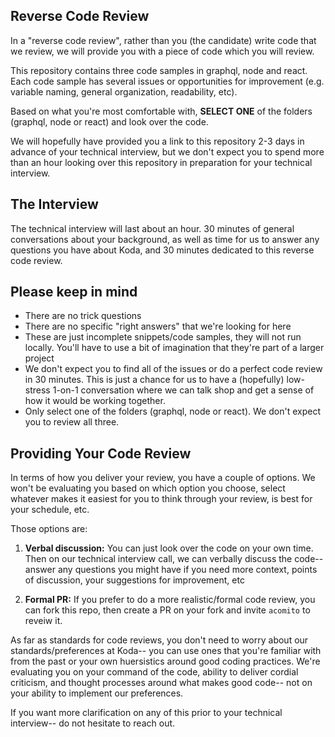 ## Reverse Code Review

In a "reverse code review", rather than you (the candidate) write code that we review, we will provide you with a piece of code which you will review.

This repository contains three code samples in graphql, node and react. Each code sample has several issues or opportunities for improvement (e.g. variable naming, general organization, readability, etc).

Based on what you're most comfortable with, **SELECT ONE** of the folders (graphql, node or react) and look over the code.

We will hopefully have provided you a link to this repository 2-3 days in advance of your technical interview, but we don't expect you to spend more than an hour looking over this repository in preparation for your technical interview.

## The Interview

The technical interview will last about an hour. 30 minutes of general conversations about your background, as well as time for us to answer any questions you have about Koda, and 30 minutes dedicated to this reverse code review.

## Please keep in mind

- There are no trick questions
- There are no specific "right answers" that we're looking for here
- These are just incomplete snippets/code samples, they will not run locally. You'll have to use a bit of imagination that they're part of a larger project
- We don't expect you to find all of the issues or do a perfect code review in 30 minutes. This is just a chance for us to have a (hopefully) low-stress 1-on-1 conversation where we can talk shop and get a sense of how it would be working together.
- Only select one of the folders (graphql, node or react). We don't expect you to review all three.

## Providing Your Code Review

In terms of how you deliver your review, you have a couple of options. We won't be evaluating you based on which option you choose, select whatever makes it easiest for you to think through your review, is best for your schedule, etc.

Those options are:

1. **Verbal discussion:** You can just look over the code on your own time. Then on our technical interview call, we can verbally discuss the code-- answer any questions you might have if you need more context, points of discussion, your suggestions for improvement, etc

2. **Formal PR:** If you prefer to do a more realistic/formal code review, you can fork this repo, then create a PR on your fork and invite `acomito` to reveiw it.

As far as standards for code reviews, you don't need to worry about our standards/preferences at Koda-- you can use ones that you're familiar with from the past or your own huersistics around good coding practices. We're evaluating you on your command of the code, ability to deliver cordial criticism, and thought processes around what makes good code-- not on your ability to implement our preferences.

If you want more clarification on any of this prior to your technical interview-- do not hesitate to reach out.
